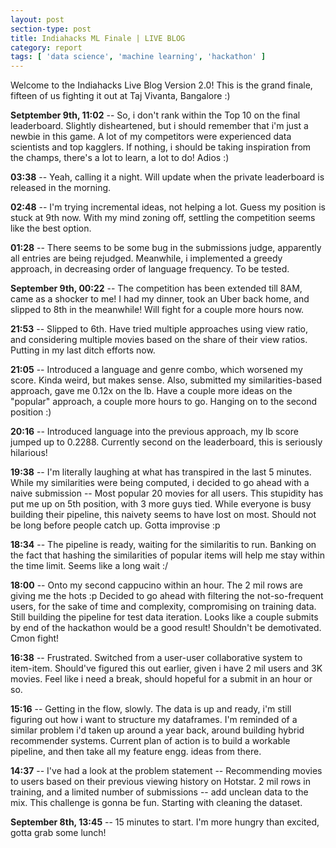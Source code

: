 ```yaml
---
layout: post
section-type: post
title: Indiahacks ML Finale | LIVE BLOG
category: report
tags: [ 'data science', 'machine learning', 'hackathon' ]
---
```


Welcome to the Indiahacks Live Blog Version 2.0! This is the grand finale, fifteen of us fighting it out at Taj Vivanta, Bangalore :)

<!-- ![hall_1]({{site.baseurl}}/images/indiahacks_live_blog/hall_1.jpg) -->
<!-- ![hall_2]({{site.baseurl}}/images/indiahacks_live_blog/hall_2.jpg) -->

**Setptember 9th, 11:02** -- So, i don't rank within the Top 10 on the final leaderboard. Slightly disheartened, but i should remember that i'm just a newbie in this game. A lot of my competitors were experienced data scientists and top kagglers. If nothing, i should be taking inspiration from the champs, there's a lot to learn, a lot to do! Adios :)

**03:38** -- Yeah, calling it a night. Will update when the private leaderboard is released in the morning.

**02:48** -- I'm trying incremental ideas, not helping a lot. Guess my position is stuck at 9th now. With my mind zoning off, settling the competition seems like the best option.

**01:28** -- There seems to be some bug in the submissions judge, apparently all entries are being rejudged. Meanwhile, i implemented a greedy approach, in decreasing order of language frequency. To be tested. 

**September 9th, 00:22** -- The competition has been extended till 8AM, came as a shocker to me! I had my dinner, took an Uber back home, and slipped to 8th in the meanwhile! Will fight for a couple more hours now.

**21:53** -- Slipped to 6th. Have tried multiple approaches using view ratio, and considering multiple movies based on the share of their view ratios. Putting in my last ditch efforts now.

**21:05** -- Introduced a language and genre combo, which worsened my score. Kinda weird, but makes sense. Also, submitted my similarities-based approach, gave me 0.12x on the lb. Have a couple more ideas on the "popular" approach, a couple more hours to go. Hanging on to the second position :)

**20:16** -- Introduced language into the previous approach, my lb score jumped up to 0.2288. Currently second on the leaderboard, this is seriously hilarious!

**19:38** -- I'm literally laughing at what has transpired in the last 5 minutes. While my similarities were being computed, i decided to go ahead with a naive submission -- Most popular 20 movies for all users. This stupidity has put me up on 5th position, with 3 more guys tied. While everyone is busy building their pipeline, this naivety seems to have lost on most. Should not be long before people catch up. Gotta improvise :p

**18:34** -- The pipeline is ready, waiting for the similaritis to run. Banking on the fact that hashing the similarities of popular items will help me stay within the time limit. Seems like a long wait :/

**18:00** -- Onto my second cappucino within an hour. The 2 mil rows are giving me the hots :p Decided to go ahead with filtering the not-so-frequent users, for the sake of time and complexity, compromising on training data. Still building the pipeline for test data iteration. Looks like a couple submits by end of the hackathon would be a good result! Shouldn't be demotivated. Cmon fight!

**16:38** -- Frustrated. Switched from a user-user collaborative system to item-item. Should've figured this out earlier, given i have 2 mil users and 3K movies. Feel like i need a break, should hopeful for a submit in an hour or so. 

**15:16** -- Getting in the flow, slowly. The data is up and ready, i'm still figuring out how i want to structure my dataframes. I'm reminded of a similar problem i'd taken up around a year back, around building hybrid recommender systems. Current plan of action is to build a workable pipeline, and then take all my feature engg. ideas from there. 

**14:37** -- I've had a look at the problem statement -- Recommending movies to users based on their previous viewing history on Hotstar. 2 mil rows in training, and a limited number of submissions -- add unclean data to the mix. This challenge is gonna be fun. Starting with cleaning the dataset.

**September 8th, 13:45** -- 15 minutes to start. I'm more hungry than excited, gotta grab some lunch!